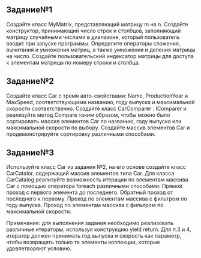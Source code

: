 ## Задание№1
Создайте класс MyMatrix, представляющий матрицу m на n.
Создайте конструктор, принимающий число строк и столбцов, заполняющий матрицу случайными числами в диапазоне, который пользователь вводит при запуске программы.
Определите операторы сложения, вычитания и умножения матриц, а также умножения и деления матрицы на число.
Создайте пользовательский индексатор матрицы для доступа к элементам матрицы по номеру строки и столбца.

## Задание№2
Создайте класс Car с тремя авто-свойствами: Name, ProductionYear и MaxSpeed, соответствующими названию, году выпуска и максимальной скорости соответственно.
Создайте класс CarComparer : IComparer<Car> и реализуйте метод Compare таким образом, чтобы можно было сортировать массив элементов Car по названию, году выпуска или максимальной скорости по выбору.
Создайте массив элементов Car и продемонстрируйте сортировку различными способами.

## Задание№3
Используйте класс Car из задания №2, на его основе создайте класс CarCatalor, содержащий массив элементов типа Car. 
Для класса CarCatalog реализуйте возможность итерации по элементам массива Car с помощью оператора foreach различными способами: 
Прямой проход с первого элемента до последнего.
Обратный проход от последнего к первому.
Проход по элементам массива с фильтром по году выпуска.
Проход по элементам массива с фильтром по максимальной скорости.

Примечание: для выполнения задания необходимо реализовать различные итераторы, используя конструкцию yield return. Для п.3 и 4, итератор должен принимать год выпуска и скорость как параметр, чтобы возвращать только те элементы коллекции, которые удовлетворяют условию.
